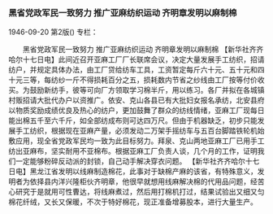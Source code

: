 ### 黑省党政军民一致努力  推广亚麻纺织运动  齐明章发明以麻制棉

1946-09-20
第2版()
专栏：

　　黑省党政军民一致努力
    推广亚麻纺织运动
    齐明章发明以麻制棉
    【新华社齐齐哈尔十七日电】此间近召开亚麻工厂厂长联席会议，决定大量发展手工纺织，招请纺户，并规定具体办法，由工厂贷给纺车工具，工资暂定每斤六十元、五十元和四十元三等，每纺纱一斤不得损耗百分之五，损耗数内节省之纱线由工厂按等付价收买。为鼓励新纺手，彼等可向厂方领取学习棉半斤，用以练习。各厂并拟在各城镇村贩招请大批代办户以资推广。依安、克山各县已有大批妇女报名承纺，北安县府以物质奖励成绩优良及热心的纺户，更加鼓舞了群众的纺线情绪，亚麻工厂现每日能出棉五千至六千斤，如全部纺成布则可达四万尺。但由于机器缺乏，初步只能发展手工纺织，根据现在亚麻产量，必须发动二万架手摇纺车与五百台脚踏铁轮机始敷应用，现全省党政军民均一致为此目标努力。拜泉、克山两地亚麻工厂已用手工纺出亚麻布，坚实耐用不亚棉布。根据亚麻工厂负责人谈，几个月的工作，证明我们一定能够粉碎反动派的封锁，自己动手解决穿衣问题。
    【新华社齐齐哈尔十七日电】黑龙江省发明以线麻制造棉花，此事对于缺棉产麻的该省，有特殊意义，发明者为依择县内洋兴隆柜伙齐明章，他很早就想用线麻解决棉的代用品问题，经苦心研究于是就用可性曹达，将线麻煮过，然后用打棉机打过，结果试验出又细又匀棉花纤绒，又长又保暖，不次于特好棉花，现正准备增募股本，进行大量生产。
